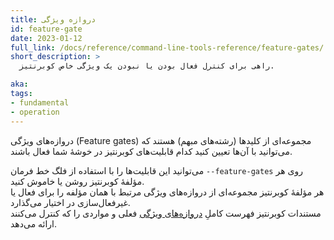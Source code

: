 ```yaml
---
title: دروازه ویژگی
id: feature-gate
date: 2023-01-12
full_link: /docs/reference/command-line-tools-reference/feature-gates/
short_description: >
  راهی برای کنترل فعال بودن یا نبودن یک ویژگی خاص کوبرنتیز.

aka: 
tags:
- fundamental
- operation
---
```


دروازه‌های ویژگی (Feature gates) مجموعه‌ای از کلیدها (رشته‌های مبهم) هستند که می‌توانید با آن‌ها تعیین کنید کدام قابلیت‌های کوبرنتیز در خوشهٔ شما فعال باشند.

<!--more-->

می‌توانید این قابلیت‌ها را با استفاده از فلگ خط فرمان `--feature-gates` روی هر مؤلفهٔ کوبرنتیز روشن یا خاموش کنید.  
هر مؤلفهٔ کوبرنتیز مجموعه‌ای از دروازه‌های ویژگی مرتبط با همان مؤلفه را برای فعال یا غیرفعال‌سازی در اختیار می‌گذارد.  
مستندات کوبرنتیز فهرست کاملِ [دروازه‌های ویژگی](/docs/reference/command-line-tools-reference/feature-gates/) فعلی و مواردی را که کنترل می‌کنند ارائه می‌دهد.
